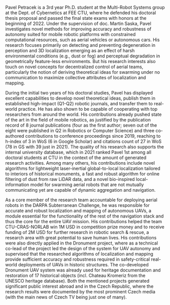 Pavel Petracek is a 3rd year Ph.D. student at the Multi-Robot Systems group at the Dept. of Cybernetics at FEE CTU, where he defended his doctoral thesis proposal and passed the final state exams with honors at the beginning of 2022.
Under the supervision of doc. Martin Saska, Pavel investigates novel methods for improving accuracy and robustness of autonomy suited for mobile robotic platforms with constrained computational resources, such as aerial vehicles or autonomous cars.
His research focuses primarily on detecting and preventing degeneration in perception and 3D localization emerging as an effect of harsh environmental conditions (e.g., dust or fog) and perceptual degradation in geometrically feature-less environments.
But his research interests also touch on novel concepts for decentralized control of aerial teams, particularly the notion of deriving theoretical ideas for swarming under no communication to maximize collective attributes of localization and mapping.

During the initial two years of his doctoral studies, Pavel has displayed excellent capabilities to develop novel theoretical ideas, publish them in established high-impact (Q1-Q2) robotic journals, and transfer them to real-world practice.
He has also shown to be capable of cooperating with top researchers from around the world.
His contributions already pushed state of the art in the field of mobile robotics, as justified by the publication record of 8 journal publications (four as the first author; seven out of the eight were published in Q2 in Robotics or Computer Science) and three co-authored contributions to conference proceedings since 2019, reaching to h-index of 3 in WoS (6 in Google Scholar) and citations count of 27 in WoS (78 in GS with 39 just in 2021).
The quality of his research also supports the internal university database, which in 2021 ranked Pavel 1st among all doctoral students at CTU in the context of the amount of generated research activities.
Among many others, his contributions include novel algorithms for lightweight laser-inertial global-to-local localization tailored to interiors of historical monuments, a fast and robust algorithm for online filtering of dust from raw LiDAR data, and a novel bio-inspired local-information model for swarming aerial robots that are not mutually communicating yet are capable of dynamic aggregation and navigation.

As a core member of the research team accountable for deploying aerial robots in the DARPA Subterranean Challenge, he was responsible for accurate and robust localization and mapping of autonomous UAVs, a module essential for the functionality of the rest of the navigation stack and thus the core for the entire UAV mission.
His contributions helped the team CTU-CRAS-NORLAB win 1M USD in competition prize money and to receive funding of 2M USD for further research in robotic search & rescue, a research area with great potential to save human lives.
His contributions were also directly applied in the Dronument project, where as a technical co-lead of the project led the design of the system for UAV autonomy and supervised that the researched algorithms of localization and mapping provide sufficient accuracy and robustness required in safety-critical real-world deployments of UAVs in historic structures.
The co-developed Dronument UAV system was already used for heritage documentation and restoration of 17 historical objects (incl. Chateau Kromeriz from the UNESCO heritage database).
Both the mentioned projects generated significant public interest abroad and in the Czech Republic, where the research results were documented by the most prominent Czech media (with the main news of Czech TV being just one of many).
